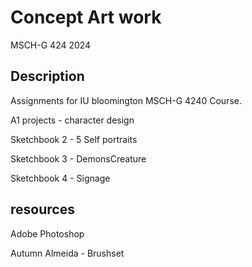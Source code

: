 # Concept Art work
MSCH-G 424 2024


## Description
Assignments for IU bloomington MSCH-G 4240 Course.

A1 projects - character design

Sketchbook 2 - 5 Self portraits

Sketchbook 3 - DemonsCreature

Sketchbook 4 - Signage


## resources

Adobe Photoshop

Autumn Almeida - Brushset
